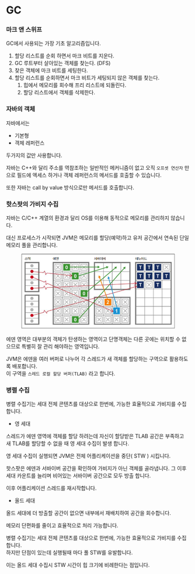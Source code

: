 # GC

### 마크 앤 스위프&#x20;

GC에서 사용되는 가장 기초 알고리즘입니다.

1. 할당 리스트를 순회 하면서 마크 비트를 지운다.
2. GC 루트부터 살아있는 객체를 찾는다. (DFS)
3. 찾은 객체에 마크 비트를 세팅한다.
4. 할당 리스트를 순회하면서 마크 비트가 세팅되지 않은 객체를 찾는다.
   1. 힙에서 메모리를 회수해 프리 리스트에 되돌린다.
   2. 할당 리스트에서 객체를 삭제한다.



### 자바의 객체

자바에서는&#x20;

* 기본형
* 객체 레퍼런스

두가지의 값만 사용합니다.

자바는 C++와 달리 주소를 역참조하는 일반적인 메커니즘이 없고 오직 `오프셋 연산자` 만으로 필드에 엑세스 하거나 객체 레퍼런스의 메서드를 호출할 수 있습니다.

또한 자바는 call by value 방식으로만 메서드를 호출합니다.



### 핫스팟의 가비지 수집

자바는 C/C++ 계열의 환경과 달리 OS를 이용해 동적으로 메모리를 관리하지 않습니다.

대신 프로세스가 시작되면 JVM은 메모리를 할당(예약)하고 유저 공간에서 연속된 단일 메모리 풀을 관리합니다.&#x20;

<figure><img src="../../.gitbook/assets/image (1) (1).png" alt=""><figcaption></figcaption></figure>

에덴 영역은 대부분의 객체가 탄생하는 영역이고 단명객체는 다른 곳에는 위치할 수 없으므로 특별히 잘 관리 해야하는 영역입니다.

JVM은 에덴을 여러 버퍼로 나누어 각 스레드가 새 객체를 할당하는 구역으로 활용하도록 배포합니다.\
이 구역을 `스레드 로컬 할당 버퍼(TLAB)` 라고 합니다.



### 병렬 수집

병렬 수집기는 세대 전체 콘텐츠를 대상으로 한번에, 가능한 효율적으로  가비지를 수집합니다.

* 영 세대

스레드가 에덴 영역에 객체를 할당 하려는데 자신이 할당받은 TLAB 공간은 부족하고 새 TLAB를 할당할 수 없을 때 영 세대 수집이 발생 합니다.

영 세대 수집이 실행되면 JVM은 전체 어플리케이션을 중단( STW ) 시킵니다.

핫스팟은 에덴과 서바이버 공간을 확인하여 가비지가 아닌 객체를 골라냅니다. 그 이후 세대 카운트를 늘리며 비어있는 서바이버 공간으로 모두 방출 합니다.

이후 어플리케이션 스레드를 재시작합니다.

* 올드 세대

올드 세대에 더 방출할 공간이 없으면 내부에서 재배치하여 공간을 회수합니다.

메모리 단편화를 줄이고 효율적으로 처리 가능합니다.



병렬 수집기는 세대 전체 콘텐츠를 대상으로 한번에, 가능한 효율적으로 가비지를 수집합니다.\
하지만 단점이 있는데 실행될때 마다 풀 STW를 유발합니다.

이는 올드 세대 수집시 STW 시간이 힙 크기에 비례한다는 점입니다.

